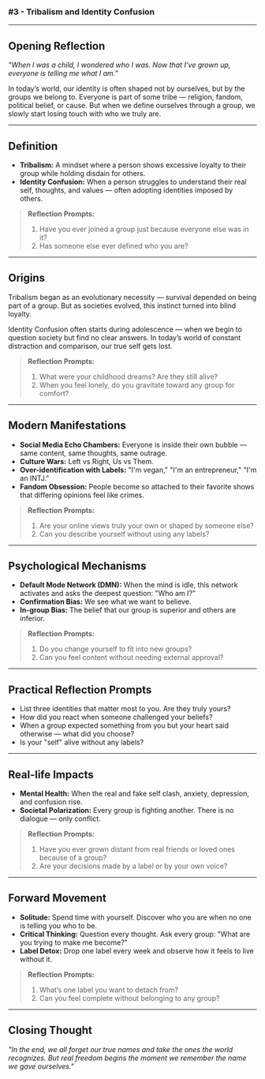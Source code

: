 ### #3 - Tribalism and Identity Confusion

---

## Opening Reflection

*"When I was a child, I wondered who I was. Now that I’ve grown up, everyone is telling me what I am."*

In today’s world, our identity is often shaped not by ourselves, but by the groups we belong to. Everyone is part of some tribe — religion, fandom, political belief, or cause. But when we define ourselves through a group, we slowly start losing touch with who we truly are.

---

## Definition

- **Tribalism:** A mindset where a person shows excessive loyalty to their group while holding disdain for others.
- **Identity Confusion:** When a person struggles to understand their real self, thoughts, and values — often adopting identities imposed by others.

> **Reflection Prompts:**
>
> 1. Have you ever joined a group just because everyone else was in it?
> 2. Has someone else ever defined who you are?

---

## Origins

Tribalism began as an evolutionary necessity — survival depended on being part of a group. But as societies evolved, this instinct turned into blind loyalty.

Identity Confusion often starts during adolescence — when we begin to question society but find no clear answers. In today’s world of constant distraction and comparison, our true self gets lost.

> **Reflection Prompts:**
>
> 1. What were your childhood dreams? Are they still alive?
> 2. When you feel lonely, do you gravitate toward any group for comfort?

---

## Modern Manifestations

- **Social Media Echo Chambers:** Everyone is inside their own bubble — same content, same thoughts, same outrage.
- **Culture Wars:** Left vs Right, Us vs Them.
- **Over-identification with Labels:** "I'm vegan," "I'm an entrepreneur," "I'm an INTJ."
- **Fandom Obsession:** People become so attached to their favorite shows that differing opinions feel like crimes.

> **Reflection Prompts:**
>
> 1. Are your online views truly your own or shaped by someone else?
> 2. Can you describe yourself without using any labels?

---

## Psychological Mechanisms

- **Default Mode Network (DMN):** When the mind is idle, this network activates and asks the deepest question: "Who am I?"
- **Confirmation Bias:** We see what we want to believe.
- **In-group Bias:** The belief that our group is superior and others are inferior.

> **Reflection Prompts:**
>
> 1. Do you change yourself to fit into new groups?
> 2. Can you feel content without needing external approval?

---

## Practical Reflection Prompts

- List three identities that matter most to you. Are they truly yours?
- How did you react when someone challenged your beliefs?
- When a group expected something from you but your heart said otherwise — what did you choose?
- Is your "self" alive without any labels?

---

## Real-life Impacts

- **Mental Health:** When the real and fake self clash, anxiety, depression, and confusion rise.
- **Societal Polarization:** Every group is fighting another. There is no dialogue — only conflict.

> **Reflection Prompts:**
>
> 1. Have you ever grown distant from real friends or loved ones because of a group?
> 2. Are your decisions made by a label or by your own voice?

---

## Forward Movement

- **Solitude:** Spend time with yourself. Discover who you are when no one is telling you who to be.
- **Critical Thinking:** Question every thought. Ask every group: "What are you trying to make me become?"
- **Label Detox:** Drop one label every week and observe how it feels to live without it.

> **Reflection Prompts:**
>
> 1. What’s one label you want to detach from?
> 2. Can you feel complete without belonging to any group?

---

## Closing Thought

*"In the end, we all forget our true names and take the ones the world recognizes. But real freedom begins the moment we remember the name we gave ourselves."*

